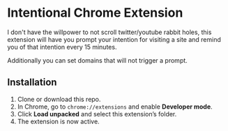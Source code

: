 # Intentional Chrome Extension

I don't have the willpower to not scroll twitter/youtube rabbit holes, this extension will have you prompt your intention for visiting a site and remind you of that intention every 15 minutes.

Additionally you can set domains that will not trigger a prompt.

## Installation
1. Clone or download this repo.
2. In Chrome, go to `chrome://extensions` and enable **Developer mode**.
3. Click **Load unpacked** and select this extension’s folder.
5. The extension is now active.
